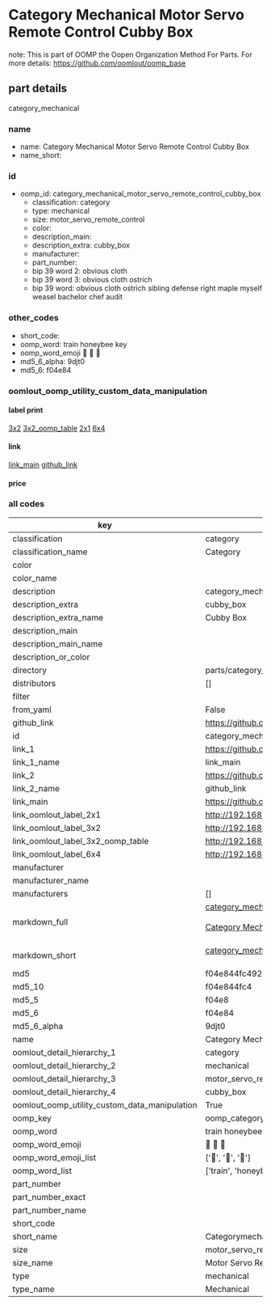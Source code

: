 # Category Mechanical Motor Servo Remote Control Cubby Box  

note: This is part of OOMP the Oopen Organization Method For Parts. For more details: https://github.com/oomlout/oomp_base

##  part details



category_mechanical

### name
* name: Category Mechanical Motor Servo Remote Control Cubby Box
* name_short: 
### id
* oomp_id: category_mechanical_motor_servo_remote_control_cubby_box
  * classification: category
  * type: mechanical
  * size: motor_servo_remote_control
  * color: 
  * description_main: 
  * description_extra: cubby_box
  * manufacturer: 
  * part_number: 
  * bip 39 word 2: obvious cloth
  * bip 39 word 3: obvious cloth ostrich
  * bip 39 word: obvious cloth ostrich sibling defense right maple myself weasel bachelor chef audit

### other_codes
* short_code: 
* oomp_word: train honeybee key
* oomp_word_emoji :train: :honeybee: :key:
* md5_6_alpha: 9djt0
* md5_6: f04e84






### oomlout_oomp_utility_custom_data_manipulation
#### label print
[3x2](http://192.168.1.245:1112/?label=oomp%209djt0)
[3x2_oomp_table](http://192.168.1.107:1112/?label=oomp%209djt0)
[2x1](http://192.168.1.242:1112/?label=oomp%209djt0)
[6x4](http://192.168.1.55:1112/?label=oomp%209djt0)    

#### link

[link_main](https://github.com/oomlout/oomlout_oomp_current_version_messy/tree/main/parts/category_mechanical_motor_servo_remote_control_cubby_box) [github_link](https://github.com/oomlout/oomlout_oomp_part_src/tree/main/parts/category_mechanical_motor_servo_remote_control_cubby_box)                             

#### price







### all codes 
| key | value |  
| --- | --- |  
| classification | category |  
| classification_name | Category |  
| color |  |  
| color_name |  |  
| description | category_mechanical |  
| description_extra | cubby_box |  
| description_extra_name | Cubby Box |  
| description_main |  |  
| description_main_name |  |  
| description_or_color |   |  
| directory | parts/category_mechanical_motor_servo_remote_control_cubby_box |  
| distributors | [] |  
| filter |  |  
| from_yaml | False |  
| github_link | https://github.com/oomlout/oomlout_oomp_part_src/tree/main/parts/category_mechanical_motor_servo_remote_control_cubby_box |  
| id | category_mechanical_motor_servo_remote_control_cubby_box |  
| link_1 | https://github.com/oomlout/oomlout_oomp_current_version_messy/tree/main/parts/category_mechanical_motor_servo_remote_control_cubby_box |  
| link_1_name | link_main |  
| link_2 | https://github.com/oomlout/oomlout_oomp_part_src/tree/main/parts/category_mechanical_motor_servo_remote_control_cubby_box |  
| link_2_name | github_link |  
| link_main | https://github.com/oomlout/oomlout_oomp_current_version_messy/tree/main/parts/category_mechanical_motor_servo_remote_control_cubby_box |  
| link_oomlout_label_2x1 | http://192.168.1.242:1112/?label=oomp%209djt0 |  
| link_oomlout_label_3x2 | http://192.168.1.245:1112/?label=oomp%209djt0 |  
| link_oomlout_label_3x2_oomp_table | http://192.168.1.107:1112/?label=oomp%209djt0 |  
| link_oomlout_label_6x4 | http://192.168.1.55:1112/?label=oomp%209djt0 |  
| manufacturer |  |  
| manufacturer_name |  |  
| manufacturers | [] |  
| markdown_full | [category_mechanical_motor_servo_remote_control_cubby_box](https://github.com/oomlout/oomlout_oomp_current_version_messy/tree/main/parts/category_mechanical_motor_servo_remote_control_cubby_box)<br>[](https://github.com/oomlout/oomlout_oomp_current_version_messy/tree/main/parts/category_mechanical_motor_servo_remote_control_cubby_box)<br>[Category Mechanical Motor Servo Remote Control Cubby Box](https://github.com/oomlout/oomlout_oomp_current_version_messy/tree/main/parts/category_mechanical_motor_servo_remote_control_cubby_box)<br><br> |  
| markdown_short | [category_mechanical_motor_servo_remote_control_cubby_box](https://github.com/oomlout/oomlout_oomp_current_version_messy/tree/main/parts/category_mechanical_motor_servo_remote_control_cubby_box)<br><br> |  
| md5 | f04e844fc49250f2e71cbc7b39caf4c5 |  
| md5_10 | f04e844fc4 |  
| md5_5 | f04e8 |  
| md5_6 | f04e84 |  
| md5_6_alpha | 9djt0 |  
| name | Category Mechanical Motor Servo Remote Control Cubby Box |  
| oomlout_detail_hierarchy_1 | category |  
| oomlout_detail_hierarchy_2 | mechanical |  
| oomlout_detail_hierarchy_3 | motor_servo_remote_control |  
| oomlout_detail_hierarchy_4 | cubby_box |  
| oomlout_oomp_utility_custom_data_manipulation | True |  
| oomp_key | oomp_category_mechanical_motor_servo_remote_control_cubby_box |  
| oomp_word | train honeybee key |  
| oomp_word_emoji | :train: :honeybee: :key: |  
| oomp_word_emoji_list | [':train:', ':honeybee:', ':key:'] |  
| oomp_word_list | ['train', 'honeybee', 'key'] |  
| part_number |  |  
| part_number_exact |  |  
| part_number_name |  |  
| short_code |  |  
| short_name | Categorymechanical |  
| size | motor_servo_remote_control |  
| size_name | Motor Servo Remote Control |  
| type | mechanical |  
| type_name | Mechanical |  
